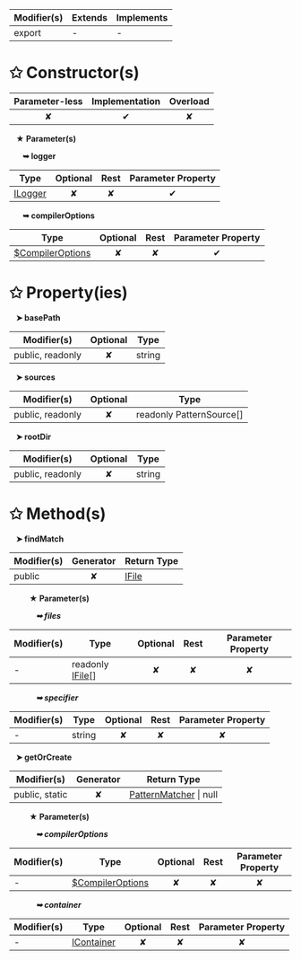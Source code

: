 | Modifier(s)                            | Extends                      | Implements                                    |
|----------------------------------------|------------------------------|-----------------------------------------------|
| export | - | - |

# &#10025; Constructor(s)

| Parameter-less                         | Implementation                          | Overload                          |
|:--------------------------------------:|:---------------------------------------:|:---------------------------------:|
| ✘ | ✔ | ✘ |

&nbsp;&nbsp; **&#9733; Parameter(s)**

&nbsp;&nbsp;&nbsp;&nbsp;&nbsp; **&#10149; logger**

| Type                        | Optional                           | Rest                          | Parameter Property                          |
|-----------------------------|:----------------------------------:|:-----------------------------:|:-------------------------------------------:|
| [ILogger](/kernel/interface/logger/ilogger.md) | ✘  | ✘ | ✔ |

&nbsp;&nbsp;&nbsp;&nbsp;&nbsp; **&#10149; compilerOptions**

| Type                        | Optional                           | Rest                          | Parameter Property                          |
|-----------------------------|:----------------------------------:|:-----------------------------:|:-------------------------------------------:|
| [$CompilerOptions](/aot/system/interface/interfaces/usdcompileroptions.md) | ✘  | ✘ | ✔ |

# &#10025; Property(ies)

&nbsp;&nbsp; **&#10148; basePath**

| Modifier(s)                               | Optional                           | Type                         |
|-------------------------------------------|:----------------------------------:|------------------------------|
| public, readonly | ✘ | string |

&nbsp;&nbsp; **&#10148; sources**

| Modifier(s)                               | Optional                           | Type                         |
|-------------------------------------------|:----------------------------------:|------------------------------|
| public, readonly | ✘ | readonly PatternSource[] |

&nbsp;&nbsp; **&#10148; rootDir**

| Modifier(s)                               | Optional                           | Type                         |
|-------------------------------------------|:----------------------------------:|------------------------------|
| public, readonly | ✘ | string |

# &#10025; Method(s)

&nbsp;&nbsp; **&#10148; findMatch**

| Modifier(s)                              | Generator                          | Return Type                       |
|------------------------------------------|:----------------------------------:|-----------------------------------|
| public | ✘ | [IFile](/aot/system/interface/interfaces/ifile.md) |

&nbsp;&nbsp;&nbsp;&nbsp;&nbsp;&nbsp;&nbsp;&nbsp; **&#9733; Parameter(s)**

&nbsp;&nbsp;&nbsp;&nbsp;&nbsp;&nbsp;&nbsp;&nbsp;&nbsp;&nbsp;&nbsp; _**&#10149; files**_

| Modifier(s)                              | Type                        | Optional                           | Rest                          | Parameter Property                          |
|------------------------------------------|-----------------------------|:----------------------------------:|:-----------------------------:|:-------------------------------------------:|
| - | readonly [IFile](/aot/system/interface/interfaces/ifile.md)[] | ✘  | ✘ | ✘ |

&nbsp;&nbsp;&nbsp;&nbsp;&nbsp;&nbsp;&nbsp;&nbsp;&nbsp;&nbsp;&nbsp; _**&#10149; specifier**_

| Modifier(s)                              | Type                        | Optional                           | Rest                          | Parameter Property                          |
|------------------------------------------|-----------------------------|:----------------------------------:|:-----------------------------:|:-------------------------------------------:|
| - | string | ✘  | ✘ | ✘ |

&nbsp;&nbsp; **&#10148; getOrCreate**

| Modifier(s)                              | Generator                          | Return Type                       |
|------------------------------------------|:----------------------------------:|-----------------------------------|
| public, static | ✘ | [PatternMatcher](/aot/system/class/pattern-matcher/patternmatcher.md) &#124; null |

&nbsp;&nbsp;&nbsp;&nbsp;&nbsp;&nbsp;&nbsp;&nbsp; **&#9733; Parameter(s)**

&nbsp;&nbsp;&nbsp;&nbsp;&nbsp;&nbsp;&nbsp;&nbsp;&nbsp;&nbsp;&nbsp; _**&#10149; compilerOptions**_

| Modifier(s)                              | Type                        | Optional                           | Rest                          | Parameter Property                          |
|------------------------------------------|-----------------------------|:----------------------------------:|:-----------------------------:|:-------------------------------------------:|
| - | [$CompilerOptions](/aot/system/interface/interfaces/usdcompileroptions.md) | ✘  | ✘ | ✘ |

&nbsp;&nbsp;&nbsp;&nbsp;&nbsp;&nbsp;&nbsp;&nbsp;&nbsp;&nbsp;&nbsp; _**&#10149; container**_

| Modifier(s)                              | Type                        | Optional                           | Rest                          | Parameter Property                          |
|------------------------------------------|-----------------------------|:----------------------------------:|:-----------------------------:|:-------------------------------------------:|
| - | [IContainer](/kernel/interface/di/icontainer.md) | ✘  | ✘ | ✘ |